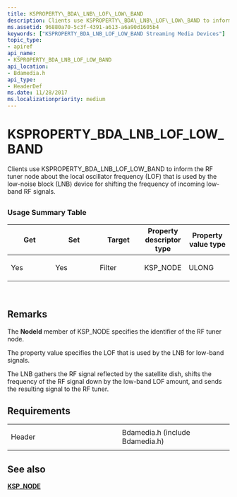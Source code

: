 ```yaml
---
title: KSPROPERTY\_BDA\_LNB\_LOF\_LOW\_BAND
description: Clients use KSPROPERTY\_BDA\_LNB\_LOF\_LOW\_BAND to inform the RF tuner node about the local oscillator frequency (LOF) that is used by the low-noise block (LNB) device for shifting the frequency of incoming low-band RF signals.
ms.assetid: 96880a70-5c3f-4391-a613-a6a90d1605b4
keywords: ["KSPROPERTY_BDA_LNB_LOF_LOW_BAND Streaming Media Devices"]
topic_type:
- apiref
api_name:
- KSPROPERTY_BDA_LNB_LOF_LOW_BAND
api_location:
- Bdamedia.h
api_type:
- HeaderDef
ms.date: 11/28/2017
ms.localizationpriority: medium
---
```


# KSPROPERTY\_BDA\_LNB\_LOF\_LOW\_BAND


Clients use KSPROPERTY\_BDA\_LNB\_LOF\_LOW\_BAND to inform the RF tuner node about the local oscillator frequency (LOF) that is used by the low-noise block (LNB) device for shifting the frequency of incoming low-band RF signals.

## <span id="ddk_ksproperty_bda_lnb_lof_low_band_ks"></span><span id="DDK_KSPROPERTY_BDA_LNB_LOF_LOW_BAND_KS"></span>


### Usage Summary Table

<table>
<colgroup>
<col width="20%" />
<col width="20%" />
<col width="20%" />
<col width="20%" />
<col width="20%" />
</colgroup>
<thead>
<tr class="header">
<th>Get</th>
<th>Set</th>
<th>Target</th>
<th>Property descriptor type</th>
<th>Property value type</th>
</tr>
</thead>
<tbody>
<tr class="odd">
<td><p>Yes</p></td>
<td><p>Yes</p></td>
<td><p>Filter</p></td>
<td><p>KSP_NODE</p></td>
<td><p>ULONG</p></td>
</tr>
</tbody>
</table>

 

Remarks
-------

The **NodeId** member of KSP\_NODE specifies the identifier of the RF tuner node.

The property value specifies the LOF that is used by the LNB for low-band signals.

The LNB gathers the RF signal reflected by the satellite dish, shifts the frequency of the RF signal down by the low-band LOF amount, and sends the resulting signal to the RF tuner.

Requirements
------------

<table>
<colgroup>
<col width="50%" />
<col width="50%" />
</colgroup>
<tbody>
<tr class="odd">
<td><p>Header</p></td>
<td>Bdamedia.h (include Bdamedia.h)</td>
</tr>
</tbody>
</table>

## See also


[**KSP\_NODE**](https://msdn.microsoft.com/library/windows/hardware/ff566720)

 

 






